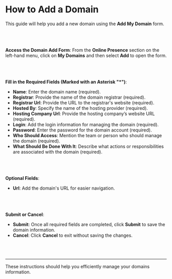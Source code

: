 **How to Add a Domain**
===================
This guide will help you add a new domain using the **Add My Domain** form.
<br></br>
<br></br>

**Access the Domain Add Form**:
From the **Online Presence** section on the left-hand menu, click on **My Domains** and then select **Add** to open the form.
<br></br>
<br></br>

**Fill in the Required Fields (Marked with an Asterisk "*")**:
- **Name**: Enter the domain name (required).
- **Registrar**: Provide the name of the domain registrar (required).
- **Registrar Url**: Provide the URL to the registrar's website (required).
- **Hosted By**: Specify the name of the hosting provider (required).
- **Hosting Company Url**: Provide the hosting company’s website URL (required).
- **Login**: Add the login information for managing the domain (required).
- **Password**: Enter the password for the domain account (required).
- **Who Should Access**: Mention the team or person who should manage the domain (required).
- **What Should Be Done With It**: Describe what actions or responsibilities are associated with the domain (required).
<br></br>
<br></br>

**Optional Fields**:
- **Url**: Add the domain's URL for easier navigation.
<br></br>
<br></br>

**Submit or Cancel**:
- **Submit**: Once all required fields are completed, click **Submit** to save the domain information.
- **Cancel**: Click **Cancel** to exit without saving the changes.
<br></br>
<br></br>

---
These instructions should help you efficiently manage your domains information.

